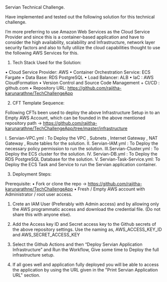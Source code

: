 Servian Technical Challenge.

Have implemented and tested out the following solution for this technical challenge.

I’m more preferring to use Amazon Web Services as the Cloud Service Provider and since this is a container-based application and have to consider the high availability, scalability and Infrastructure, network layer security factors and also to fully utilize the cloud capabilities thought to use the following AWS Services for this.

1.	Tech Stack Used for the Solution:

•	Cloud Service Provider: AWS
•	Container Orchestration Service: ECS Fargate
•	Data Base: RDS PostgreSQL 
•	Load Balancer: ALB
•	IaC : AWS CloudFormation
•	Version Control and Source Code Management + CI/CD : github.com
•	Repository URL: https://github.com/rajitha-karunarathne/TechChallengeApp

2.	CFT Template Sequence:

Following CFTs been used to deploy the above Infrastructure Setup in to an Empty AWS Account, which can be founded in the above mentioned repository path -> https://github.com/rajitha-karunarathne/TechChallengeApp/tree/master/infrastructure

I.	Servian-VPC.yml : To Deploy the VPC , Subnets , Internet Gateway , NAT Gateway , Route tables for the solution.
II.	Servian-IAM.yml : To Deploy the necessary policy permission to run the solution.
III.Servian-Cluster.yml : To Deploy the ECS cluster for the solution.
IV.	Servian-DB.yml : To Deploy the RDS PostgreSQL Database for the solution.
V.	Servian-Task-Service.yml: To Deploy the ECS Task and Service to run the Servian application container.


3.	Deployment Steps:

Prerequisite: 
•	Fork or clone the repo -> https://github.com/rajitha-karunarathne/TechChallengeApp
•	Fresh / Empty AWS account with Administrator / root user access.

1.	Crete an IAM User (Preferably with Admin access) and by allowing only the AWS programmatic access and download the credential file. (Do not share this with anyone else).

2.	Add the Access key ID and Secret access key to the Github secrets of the above repository settings. 
 Use the naming as, AWS_ACCESS_KEY_ID and AWS_SECRET_ACCESS_KEY

3.	Select the Github Actions and then “Deploy Servian Application Infrastructure” and Run the Workflow, Give some time to Deploy the full infrastructure setup.

4. If all goes well and application fully deployed you will be able to access the application by using the URL given in the "Print Servian Application URL" section.



 


